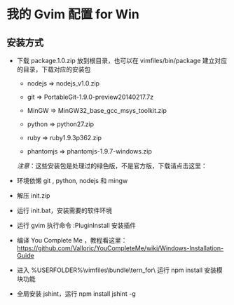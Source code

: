 我的 Gvim 配置 for Win
======================

安装方式
--------

- 下载 package.1.0.zip 放到根目录，也可以在 vimfiles/bin/package 建立对应的目录，下载对应的安装包
    
    * nodejs => nodejs_v1.0.zip

    * git => PortableGit-1.9.0-preview20140217.7z

    * MinGW => MinGW32_base_gcc_msys_toolkit.zip

    * python => python27.zip

    * ruby => ruby1.9.3p362.zip

    * phantomjs => phantomjs-1.9.7-windows.zip

    *注意*：这些安装包是处理过的绿色版，不是官方版，下载请点击这里：

- 环境依懒 git , python, nodejs 和 mingw 
- 解压 init.zip
- 运行 init.bat，安装需要的软件环境
- 运行 gvim 执行命令 :PluginInstall 安装插件
- 编译 You Complete Me ，教程看这里：https://github.com/Valloric/YouCompleteMe/wiki/Windows-Installation-Guide
- 进入 %USERFOLDER%\vimfiles\bundle\tern_for\ 运行 npm install 安装模块功能
- 全局安装 jshint，运行 npm install jshint -g
